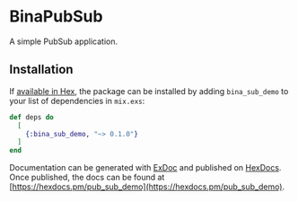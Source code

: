 # BinaPubSub

A simple PubSub application.


## Installation

If [available in Hex](https://hex.pm/docs/publish), the package can be installed
by adding `bina_sub_demo` to your list of dependencies in `mix.exs`:

```elixir
def deps do
  [
    {:bina_sub_demo, "~> 0.1.0"}
  ]
end
```

Documentation can be generated with [ExDoc](https://github.com/elixir-lang/ex_doc)
and published on [HexDocs](https://hexdocs.pm). Once published, the docs can
be found at [https://hexdocs.pm/pub_sub_demo](https://hexdocs.pm/pub_sub_demo).

